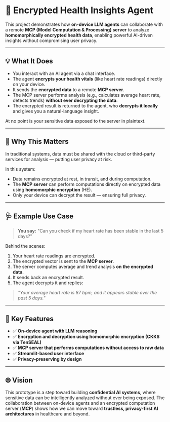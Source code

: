 # 🔐 Encrypted Health Insights Agent

This project demonstrates how **on-device LLM agents** can collaborate with a remote **MCP (Model Computation & Processing) server** to analyze **homomorphically encrypted health data**, enabling powerful AI-driven insights without compromising user privacy.

---

## 💡 What It Does

- You interact with an AI agent via a chat interface.
- The agent **encrypts your health vitals** (like heart rate readings) directly on your device.
- It sends the **encrypted data** to a remote **MCP server**.
- The MCP server performs analysis (e.g., calculates average heart rate, detects trends) **without ever decrypting the data**.
- The encrypted result is returned to the agent, who **decrypts it locally** and gives you a natural-language insight.

At no point is your sensitive data exposed to the server in plaintext.

---

## 🧠 Why This Matters

In traditional systems, data must be shared with the cloud or third-party services for analysis — putting user privacy at risk.

In this system:
- Data remains encrypted at rest, in transit, and during computation.
- The **MCP server** can perform computations directly on encrypted data using **homomorphic encryption** (HE).
- Only your device can decrypt the result — ensuring full privacy.

---

## 🩺 Example Use Case

> **You say:** "Can you check if my heart rate has been stable in the last 5 days?"

Behind the scenes:
1. Your heart rate readings are encrypted.
2. The encrypted vector is sent to the **MCP server**.
3. The server computes average and trend analysis **on the encrypted data**.
4. It sends back an encrypted result.
5. The agent decrypts it and replies:

> *"Your average heart rate is 87 bpm, and it appears stable over the past 5 days."*

---

## 🔐 Key Features

- ✅ **On-device agent with LLM reasoning**
- ✅ **Encryption and decryption using homomorphic encryption (CKKS via TenSEAL)**
- ✅ **MCP server that performs computations without access to raw data**
- ✅ **Streamlit-based user interface**
- ✅ **Privacy-preserving by design**

---

## 🌐 Vision

This prototype is a step toward building **confidential AI systems**, where sensitive data can be intelligently analyzed without ever being exposed. The collaboration between on-device agents and an encrypted computation server (**MCP**) shows how we can move toward **trustless, privacy-first AI architectures** in healthcare and beyond.
